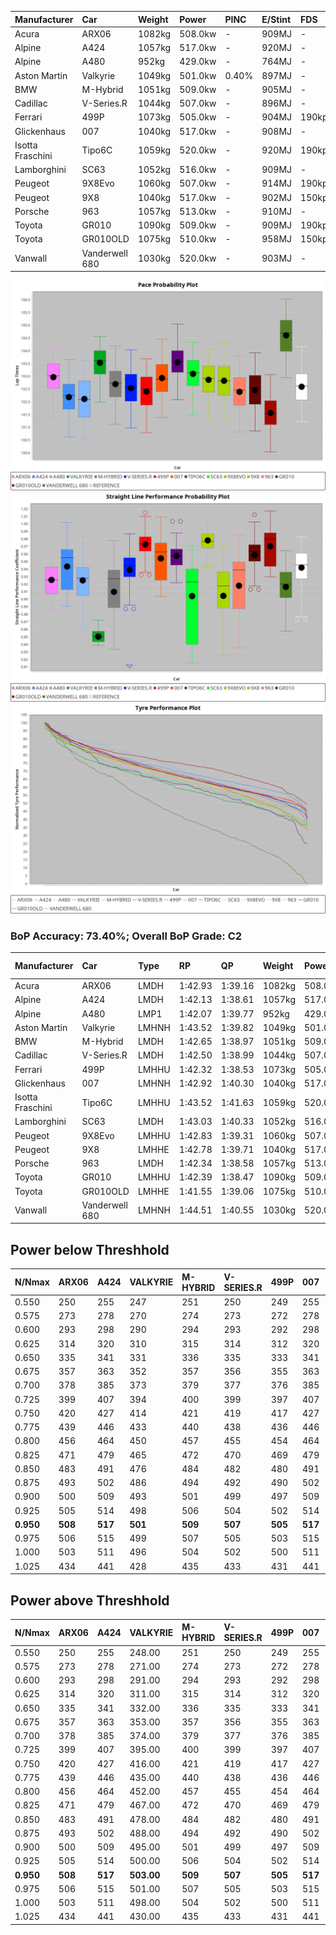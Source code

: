 | Manufacturer     | Car            | Weight | Power   | PINC    | E/Stint | FDS     |
|:-|:-|:-|:-|:-|:-|:-|
| Acura            | ARX06          | 1082kg | 508.0kw |    -    | 909MJ   |    -    |
| Alpine           | A424           | 1057kg | 517.0kw |    -    | 920MJ   |    -    |
| Alpine           | A480           | 952kg  | 429.0kw |    -    | 764MJ   |    -    |
| Aston Martin     | Valkyrie       | 1049kg | 501.0kw | 0.40%   | 897MJ   |    -    |
| BMW              | M-Hybrid       | 1051kg | 509.0kw |    -    | 905MJ   |    -    |
| Cadillac         | V-Series.R     | 1044kg | 507.0kw |    -    | 896MJ   |    -    |
| Ferrari          | 499P           | 1073kg | 505.0kw |    -    | 904MJ   | 190kph  |
| Glickenhaus      | 007            | 1040kg | 517.0kw |    -    | 908MJ   |    -    |
| Isotta Fraschini | Tipo6C         | 1059kg | 520.0kw |    -    | 920MJ   | 190kph  |
| Lamborghini      | SC63           | 1052kg | 516.0kw |    -    | 909MJ   |    -    |
| Peugeot          | 9X8Evo         | 1060kg | 507.0kw |    -    | 914MJ   | 190kph  |
| Peugeot          | 9X8            | 1040kg | 517.0kw |    -    | 902MJ   | 150kph  |
| Porsche          | 963            | 1057kg | 513.0kw |    -    | 910MJ   |    -    |
| Toyota           | GR010          | 1090kg | 509.0kw |    -    | 909MJ   | 190kph  |
| Toyota           | GR010OLD       | 1075kg | 510.0kw |    -    | 958MJ   | 150kph  |
| Vanwall          | Vanderwell 680 | 1030kg | 520.0kw |    -    | 903MJ   |    -    |

![PACECHART](./IMG/ACOMETHOD.png)
![STRAIGHTLINEPERFORMANCECHART](./IMG/ACOMETHOD_sp.png)
![TYREPERFORMANCECHART](./IMG/ACOMETHOD_tw.png)

### BoP Accuracy: 73.40%; Overall BoP Grade: C2
| Manufacturer     | Car            | Type  | RP      | QP      | Weight | Power¹  | Threshhold | PINC    | Power²   | E/Stint | AVG Vmax  | FDS     | RDLC | L/Stint | BOP-Grade | Model Accuracy | Model Points | Match% | SimDiff |
|:-|:-|:-|:-|:-|:-|:-|:-|:-|:-|:-|:-|:-|:-|:-|:-|:-|:-|:-|:-|
| Acura            | ARX06          | LMDH  | 1:42.93 | 1:39.16 | 1082kg | 508.0kw | 210.0kph   |    -    | 508.00kw |  909MJ  | 303.97kph |    -    | 0.99 | 33      | +A2       | 100.00%        | 996          | 91.58% | #       |
| Alpine           | A424           | LMDH  | 1:42.13 | 1:38.61 | 1057kg | 517.0kw | 210.0kph   |    -    | 517.00kw |  920MJ  | 309.16kph |    -    | 1.02 | 33      | -D1       | 99.58%         | 1429         | 69.93% | +0.66   |
| Alpine           | A480           | LMP1  | 1:42.07 | 1:39.77 |  952kg | 429.0kw | 210.0kph   |    -    | 429.00kw |  764MJ  | 303.46kph |    -    | 0.98 | 31      | -D1       | 94.94%         | 1689         | 68.33% | #       |
| Aston Martin     | Valkyrie       | LMHNH | 1:43.52 | 1:39.82 | 1049kg | 501.0kw | 210.0kph   | 0.40%   | 503.00kw |  897MJ  | 292.41kph |    -    | 1.04 | 33      | +Ω1       | 100.00%        | 247          | 43.75% | +0.61   |
| BMW              | M-Hybrid       | LMDH  | 1:42.65 | 1:38.97 | 1051kg | 509.0kw | 210.0kph   |    -    | 509.00kw |  905MJ  | 303.04kph |    -    | 1.03 | 33      | ~A1       | 99.97%         | 2912         | 97.71% | +0.40   |
| Cadillac         | V-Series.R     | LMDH  | 1:42.50 | 1:38.99 | 1044kg | 507.0kw | 210.0kph   |    -    | 507.00kw |  896MJ  | 306.69kph |    -    | 1.03 | 33      | -B1       | 99.49%         | 5225         | 89.83% | +0.96   |
| Ferrari          | 499P           | LMHHU | 1:42.32 | 1:38.53 | 1073kg | 505.0kw | 210.0kph   |    -    | 505.00kw |  904MJ  | 310.65kph | 190kph  | 1.02 | 33      | -C1       | 100.00%        | 5378         | 75.56% | +0.83   |
| Glickenhaus      | 007            | LMHNH | 1:42.92 | 1:40.30 | 1040kg | 517.0kw | 210.0kph   |    -    | 517.00kw |  908MJ  | 311.82kph |    -    | 0.96 | 33      | +B1       | 93.90%         | 2170         | 89.33% | #       |
| Isotta Fraschini | Tipo6C         | LMHHU | 1:43.52 | 1:41.63 | 1059kg | 520.0kw | 210.0kph   |    -    | 520.00kw |  920MJ  | 308.44kph | 190kph  | 1.06 | 33      | +Ω1       | 100.00%        | 132          | 41.54% | -0.70   |
| Lamborghini      | SC63           | LMDH  | 1:43.03 | 1:40.33 | 1052kg | 516.0kw | 210.0kph   |    -    | 516.00kw |  909MJ  | 302.81kph |    -    | 1.05 | 33      | +A2       | 100.00%        | 784          | 91.31% | -0.48   |
| Peugeot          | 9X8Evo         | LMHHU | 1:42.83 | 1:39.31 | 1060kg | 507.0kw | 210.0kph   |    -    | 507.00kw |  914MJ  | 312.85kph | 190kph  | 1.00 | 33      | ~A1       | 100.00%        | 1459         | 97.26% | +0.95   |
| Peugeot          | 9X8            | LMHHE | 1:42.78 | 1:39.71 | 1040kg | 517.0kw | 210.0kph   |    -    | 517.00kw |  902MJ  | 303.60kph | 150kph  | 1.05 | 33      | ~A1       | 99.18%         | 4817         | 96.95% | -0.28   |
| Porsche          | 963            | LMDH  | 1:42.34 | 1:38.58 | 1057kg | 513.0kw | 210.0kph   |    -    | 513.00kw |  910MJ  | 304.52kph |    -    | 1.02 | 33      | -C1       | 99.92%         | 14207        | 78.91% | +0.70   |
| Toyota           | GR010          | LMHHU | 1:42.39 | 1:38.47 | 1090kg | 509.0kw | 210.0kph   |    -    | 509.00kw |  909MJ  | 308.12kph | 190kph  | 1.01 | 33      | -B2       | 99.86%         | 4280         | 83.83% | +1.02   |
| Toyota           | GR010OLD       | LMHHE | 1:41.55 | 1:39.06 | 1075kg | 510.0kw | 210.0kph   |    -    | 510.00kw |  958MJ  | 311.78kph | 150kph  | 1.02 | 33      | -Ω1       | 99.46%         | 925          | 38.72% | #       |
| Vanwall          | Vanderwell 680 | LMHNH | 1:44.51 | 1:40.55 | 1030kg | 520.0kw | 210.0kph   |    -    | 520.00kw |  903MJ  | 306.45kph |    -    | 1.01 | 33      | +Ω1       | 95.82%         | 642          | 19.85% | #       |

## Power below Threshhold
| N/Nmax    | ARX06   | A424    | VALKYRIE | M-HYBRID | V-SERIES.R | 499P    | 007     | TIPO6C  | SC63    | 9X8EVO  | 9X8     | 963     | GR010   | GR010OLD | VANDERWELL 680 | ​     | RPM      | A480       |
|:-|:-|:-|:-|:-|:-|:-|:-|:-|:-|:-|:-|:-|:-|:-|:-|:-|:-|:-|
|  0.550    |  250    |  255    |  247     |  251     |  250       |  249    |  255    |  256    |  254    |  250    |  255    |  253    |  251    |  251     |  256           |  ​    |   --     |   -        |
|  0.575    |  273    |  278    |  270     |  274     |  273       |  272    |  278    |  279    |  277    |  273    |  278    |  276    |  274    |  274     |  279           |  ​    |   --     |   -        |
|  0.600    |  293    |  298    |  290     |  294     |  293       |  292    |  298    |  300    |  298    |  293    |  298    |  296    |  294    |  295     |  300           |  ​    |   --     |   -        |
|  0.625    |  314    |  320    |  310     |  315     |  314       |  312    |  320    |  322    |  319    |  314    |  320    |  317    |  315    |  316     |  322           |  ​    |   --     |   -        |
|  0.650    |  335    |  341    |  331     |  336     |  335       |  333    |  341    |  343    |  340    |  335    |  341    |  338    |  336    |  337     |  343           |  ​    |   --     |   -        |
|  0.675    |  357    |  363    |  352     |  357     |  356       |  355    |  363    |  365    |  362    |  356    |  363    |  360    |  357    |  358     |  365           |  ​    |   --     |   -        |
|  0.700    |  378    |  385    |  373     |  379     |  377       |  376    |  385    |  387    |  384    |  377    |  385    |  382    |  379    |  380     |  387           |  ​    |   --     |   -        |
|  0.725    |  399    |  407    |  394     |  400     |  399       |  397    |  407    |  409    |  406    |  399    |  407    |  403    |  400    |  401     |  409           |  ​    |   --     |   -        |
|  0.750    |  420    |  427    |  414     |  421     |  419       |  417    |  427    |  430    |  427    |  419    |  427    |  424    |  421    |  422     |  430           |  ​    |   --     |   -        |
|  0.775    |  439    |  446    |  433     |  440     |  438       |  436    |  446    |  449    |  446    |  438    |  446    |  443    |  440    |  441     |  449           |  ​    |  5000    |  -3362491  |
|  0.800    |  456    |  464    |  450     |  457     |  455       |  454    |  464    |  467    |  463    |  455    |  464    |  461    |  457    |  458     |  467           |  ​    |  5500    |  -3662173  |
|  0.825    |  471    |  479    |  465     |  472     |  470       |  469    |  479    |  482    |  478    |  470    |  479    |  476    |  472    |  473     |  482           |  ​    |  5999    |  -3976516  |
|  0.850    |  483    |  491    |  476     |  484     |  482       |  480    |  491    |  494    |  490    |  482    |  491    |  487    |  484    |  485     |  494           |  ​    |  6499    |  -4305520  |
|  0.875    |  493    |  502    |  486     |  494     |  492       |  490    |  502    |  505    |  501    |  492    |  502    |  498    |  494    |  495     |  505           |  ​    |  7000    |  -4649184  |
|  0.900    |  500    |  509    |  493     |  501     |  499       |  497    |  509    |  512    |  508    |  499    |  509    |  505    |  501    |  502     |  512           |  ​    |  7500    |  -5007508  |
|  0.925    |  505    |  514    |  498     |  506     |  504       |  502    |  514    |  517    |  513    |  504    |  514    |  510    |  506    |  507     |  517           |  ​    |  8000    |  426       |
| **0.950** | **508** | **517** | **501**  | **509**  | **507**    | **505** | **517** | **520** | **516** | **507** | **517** | **513** | **509** | **510**  | **520**        | **​** | **8499** | **429**    |
|  0.975    |  506    |  515    |  499     |  507     |  505       |  503    |  515    |  518    |  514    |  505    |  515    |  511    |  507    |  508     |  518           |  ​    |  9000    |  214       |
|  1.000    |  503    |  511    |  496     |  504     |  502       |  500    |  511    |  514    |  510    |  502    |  511    |  507    |  504    |  505     |  514           |  ​    |   --     |   -        |
|  1.025    |  434    |  441    |  428     |  435     |  433       |  431    |  441    |  444    |  441    |  433    |  441    |  438    |  435    |  436     |  444           |  ​    |   --     |   -        |

## Power above Threshhold
| N/Nmax    | ARX06   | A424    | VALKYRIE   | M-HYBRID | V-SERIES.R | 499P    | 007     | TIPO6C  | SC63    | 9X8EVO  | 9X8     | 963     | GR010   | GR010OLD | VANDERWELL 680 | ​     | RPM      | A480       |
|:-|:-|:-|:-|:-|:-|:-|:-|:-|:-|:-|:-|:-|:-|:-|:-|:-|:-|:-|
|  0.550    |  250    |  255    |  248.00    |  251     |  250       |  249    |  255    |  256    |  254    |  250    |  255    |  253    |  251    |  251     |  256           |  ​    |   --     |   -        |
|  0.575    |  273    |  278    |  271.00    |  274     |  273       |  272    |  278    |  279    |  277    |  273    |  278    |  276    |  274    |  274     |  279           |  ​    |   --     |   -        |
|  0.600    |  293    |  298    |  291.00    |  294     |  293       |  292    |  298    |  300    |  298    |  293    |  298    |  296    |  294    |  295     |  300           |  ​    |   --     |   -        |
|  0.625    |  314    |  320    |  311.00    |  315     |  314       |  312    |  320    |  322    |  319    |  314    |  320    |  317    |  315    |  316     |  322           |  ​    |   --     |   -        |
|  0.650    |  335    |  341    |  332.00    |  336     |  335       |  333    |  341    |  343    |  340    |  335    |  341    |  338    |  336    |  337     |  343           |  ​    |   --     |   -        |
|  0.675    |  357    |  363    |  353.00    |  357     |  356       |  355    |  363    |  365    |  362    |  356    |  363    |  360    |  357    |  358     |  365           |  ​    |   --     |   -        |
|  0.700    |  378    |  385    |  374.00    |  379     |  377       |  376    |  385    |  387    |  384    |  377    |  385    |  382    |  379    |  380     |  387           |  ​    |   --     |   -        |
|  0.725    |  399    |  407    |  395.00    |  400     |  399       |  397    |  407    |  409    |  406    |  399    |  407    |  403    |  400    |  401     |  409           |  ​    |   --     |   -        |
|  0.750    |  420    |  427    |  416.00    |  421     |  419       |  417    |  427    |  430    |  427    |  419    |  427    |  424    |  421    |  422     |  430           |  ​    |   --     |   -        |
|  0.775    |  439    |  446    |  435.00    |  440     |  438       |  436    |  446    |  449    |  446    |  438    |  446    |  443    |  440    |  441     |  449           |  ​    |  5000    |  -3362491  |
|  0.800    |  456    |  464    |  452.00    |  457     |  455       |  454    |  464    |  467    |  463    |  455    |  464    |  461    |  457    |  458     |  467           |  ​    |  5500    |  -3662173  |
|  0.825    |  471    |  479    |  467.00    |  472     |  470       |  469    |  479    |  482    |  478    |  470    |  479    |  476    |  472    |  473     |  482           |  ​    |  5999    |  -3976516  |
|  0.850    |  483    |  491    |  478.00    |  484     |  482       |  480    |  491    |  494    |  490    |  482    |  491    |  487    |  484    |  485     |  494           |  ​    |  6499    |  -4305520  |
|  0.875    |  493    |  502    |  488.00    |  494     |  492       |  490    |  502    |  505    |  501    |  492    |  502    |  498    |  494    |  495     |  505           |  ​    |  7000    |  -4649184  |
|  0.900    |  500    |  509    |  495.00    |  501     |  499       |  497    |  509    |  512    |  508    |  499    |  509    |  505    |  501    |  502     |  512           |  ​    |  7500    |  -5007508  |
|  0.925    |  505    |  514    |  500.00    |  506     |  504       |  502    |  514    |  517    |  513    |  504    |  514    |  510    |  506    |  507     |  517           |  ​    |  8000    |  426       |
| **0.950** | **508** | **517** | **503.00** | **509**  | **507**    | **505** | **517** | **520** | **516** | **507** | **517** | **513** | **509** | **510**  | **520**        | **​** | **8499** | **429**    |
|  0.975    |  506    |  515    |  501.00    |  507     |  505       |  503    |  515    |  518    |  514    |  505    |  515    |  511    |  507    |  508     |  518           |  ​    |  9000    |  214       |
|  1.000    |  503    |  511    |  498.00    |  504     |  502       |  500    |  511    |  514    |  510    |  502    |  511    |  507    |  504    |  505     |  514           |  ​    |   --     |   -        |
|  1.025    |  434    |  441    |  430.00    |  435     |  433       |  431    |  441    |  444    |  441    |  433    |  441    |  438    |  435    |  436     |  444           |  ​    |   --     |   -        |
